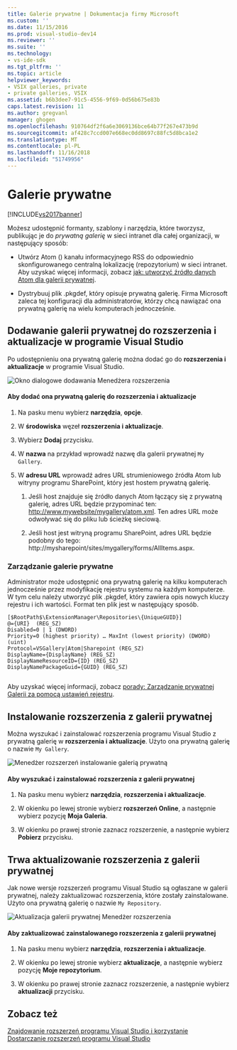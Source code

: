 ```yaml
---
title: Galerie prywatne | Dokumentacja firmy Microsoft
ms.custom: ''
ms.date: 11/15/2016
ms.prod: visual-studio-dev14
ms.reviewer: ''
ms.suite: ''
ms.technology:
- vs-ide-sdk
ms.tgt_pltfrm: ''
ms.topic: article
helpviewer_keywords:
- VSIX galleries, private
- private galleries, VSIX
ms.assetid: b6b3dee7-91c5-4556-9f69-0d56b675e83b
caps.latest.revision: 11
ms.author: gregvanl
manager: ghogen
ms.openlocfilehash: 910764df2f6a6e3069136bce64b77f267e473b9d
ms.sourcegitcommit: af428c7ccd007e668ec0dd8697c88fc5d8bca1e2
ms.translationtype: MT
ms.contentlocale: pl-PL
ms.lasthandoff: 11/16/2018
ms.locfileid: "51749956"
---
```

# <a name="private-galleries"></a>Galerie prywatne
[!INCLUDE[vs2017banner](../includes/vs2017banner.md)]

Możesz udostępnić formanty, szablony i narzędzia, które tworzysz, publikując je do *prywatną galerię* w sieci intranet dla całej organizacji, w następujący sposób:  
  
-   Utwórz Atom () kanału informacyjnego RSS do odpowiednio skonfigurowanego centralną lokalizację (repozytorium) w sieci intranet. Aby uzyskać więcej informacji, zobacz [jak: utworzyć źródło danych Atom dla galerii prywatnej](../extensibility/how-to-create-an-atom-feed-for-a-private-gallery.md).  
  
-   Dystrybuuj plik .pkgdef, który opisuje prywatną galerię. Firma Microsoft zaleca tej konfiguracji dla administratorów, którzy chcą nawiązać ona prywatną galerię na wielu komputerach jednocześnie.  
  
## <a name="adding-a-private-gallery-to-extensions-and-updates-in-visual-studio"></a>Dodawanie galerii prywatnej do rozszerzenia i aktualizacje w programie Visual Studio  
 Po udostępnieniu ona prywatną galerię można dodać go do **rozszerzenia i aktualizacje** w programie Visual Studio.  
  
 ![Okno dialogowe dodawania Menedżera rozszerzenia](../extensibility/media/em-adddialog.png "EM_AddDialog")  
  
#### <a name="to-add-a-private-gallery-to-extensions-and-updates"></a>Aby dodać ona prywatną galerię do rozszerzenia i aktualizacje  
  
1.  Na pasku menu wybierz **narzędzia**, **opcje**.  
  
2.  W **środowiska** węzeł **rozszerzenia i aktualizacje**.  
  
3.  Wybierz **Dodaj** przycisku.  
  
4.  W **nazwa** na przykład wprowadź nazwę dla galerii prywatnej `My Gallery`.  
  
5.  W **adresu URL** wprowadź adres URL strumieniowego źródła Atom lub witryny programu SharePoint, który jest hostem prywatną galerię.  
  
    1.  Jeśli host znajduje się źródło danych Atom łączący się z prywatną galerię, adres URL będzie przypominać ten: http://www.mywebsite/mygallery/atom.xml.  Ten adres URL może odwoływać się do pliku lub ścieżkę sieciową.  
  
    2.  Jeśli host jest witryną programu SharePoint, adres URL będzie podobny do tego: http://mysharepoint/sites/mygallery/forms/AllItems.aspx.  
  
### <a name="managing-private-galleries"></a>Zarządzanie galerie prywatne  
 Administrator może udostępnić ona prywatną galerię na kilku komputerach jednocześnie przez modyfikację rejestru systemu na każdym komputerze. W tym celu należy utworzyć plik .pkgdef, który zawiera opis nowych kluczy rejestru i ich wartości.  Format ten plik jest w następujący sposób.  
  
```  
[$RootPath$\ExtensionManager\Repositories\{UniqueGUID}]  
@={URI}  (REG_SZ)  
Disabled=0 | 1 (DWORD)  
Priority=0 (highest priority) … MaxInt (lowest priority) (DWORD) (uint)  
Protocol=VSGallery|Atom|Sharepoint (REG_SZ)  
DisplayName={DisplayName} (REG_SZ)  
DisplayNameResourceID={ID} (REG_SZ)  
DisplayNamePackageGuid={GUID} (REG_SZ)  
  
```  
  
 Aby uzyskać więcej informacji, zobacz [porady: Zarządzanie prywatnej Galerii za pomocą ustawień rejestru](../extensibility/how-to-manage-a-private-gallery-by-using-registry-settings.md).  
  
## <a name="installing-extensions-from-a-private-gallery"></a>Instalowanie rozszerzenia z galerii prywatnej  
 Można wyszukać i zainstalować rozszerzenia programu Visual Studio z prywatną galerię w **rozszerzenia i aktualizacje**. Użyto ona prywatną galerię o nazwie `My Gallery`.  
  
 ![Menedżer rozszerzeń instalowanie galerią prywatną](../extensibility/media/em.png "EM_")  
  
#### <a name="to-search-for-and-install-extensions-from-a-private-gallery"></a>Aby wyszukać i zainstalować rozszerzenia z galerii prywatnej  
  
1.  Na pasku menu wybierz **narzędzia**, **rozszerzenia i aktualizacje**.  
  
2.  W okienku po lewej stronie wybierz **rozszerzeń Online**, a następnie wybierz pozycję **Moja Galeria**.  
  
3.  W okienku po prawej stronie zaznacz rozszerzenie, a następnie wybierz **Pobierz** przycisku.  
  
## <a name="updating-extensions-from-a-private-gallery"></a>Trwa aktualizowanie rozszerzenia z galerii prywatnej  
 Jak nowe wersje rozszerzeń programu Visual Studio są ogłaszane w galerii prywatnej, należy zaktualizować rozszerzenia, które zostały zainstalowane. Użyto ona prywatną galerię o nazwie `My Repository`.  
  
 ![Aktualizacja galerii prywatnej Menedżer rozszerzenia](../extensibility/media/em-update.png "EM_Update")  
  
#### <a name="to-update-an-installed-extension-from-a-private-gallery"></a>Aby zaktualizować zainstalowanego rozszerzenia z galerii prywatnej  
  
1.  Na pasku menu wybierz **narzędzia**, **rozszerzenia i aktualizacje**.  
  
2.  W okienku po lewej stronie wybierz **aktualizacje**, a następnie wybierz pozycję **Moje repozytorium**.  
  
3.  W okienku po prawej stronie zaznacz rozszerzenie, a następnie wybierz **aktualizacji** przycisku.  
  
## <a name="see-also"></a>Zobacz też  
 [Znajdowanie rozszerzeń programu Visual Studio i korzystanie](../ide/finding-and-using-visual-studio-extensions.md)   
 [Dostarczanie rozszerzeń programu Visual Studio](../extensibility/shipping-visual-studio-extensions.md)

